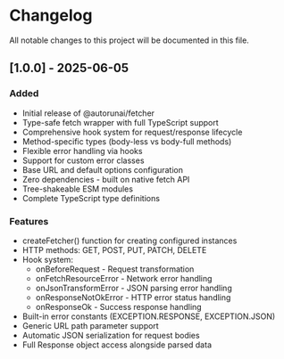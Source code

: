 # Changelog

All notable changes to this project will be documented in this file.

## [1.0.0] - 2025-06-05

### Added
- Initial release of @autorunai/fetcher
- Type-safe fetch wrapper with full TypeScript support
- Comprehensive hook system for request/response lifecycle
- Method-specific types (body-less vs body-full methods)
- Flexible error handling via hooks
- Support for custom error classes
- Base URL and default options configuration
- Zero dependencies - built on native fetch API
- Tree-shakeable ESM modules
- Complete TypeScript type definitions

### Features
- createFetcher() function for creating configured instances
- HTTP methods: GET, POST, PUT, PATCH, DELETE
- Hook system:
  - onBeforeRequest - Request transformation
  - onFetchResourceError - Network error handling
  - onJsonTransformError - JSON parsing error handling
  - onResponseNotOkError - HTTP error status handling
  - onResponseOk - Success response handling
- Built-in error constants (EXCEPTION.RESPONSE, EXCEPTION.JSON)
- Generic URL path parameter support
- Automatic JSON serialization for request bodies
- Full Response object access alongside parsed data

